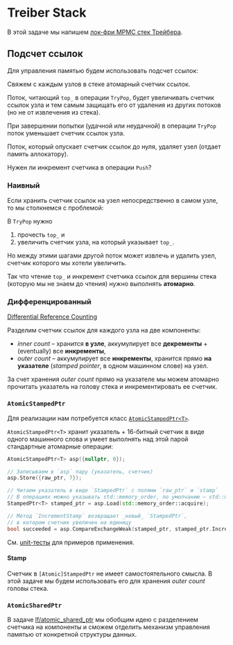 # Treiber Stack

В этой задаче мы напишем [лок-фри MPMC стек Трeйбера](https://en.wikipedia.org/wiki/Treiber_stack).

## Подсчет ссылок

Для управления памятью будем использовать подсчет ссылок:

Свяжем с каждым узлов в стеке атомарный счетчик ссылок.

Поток, читающий `top_` в операции `TryPop`, будет увеличивать счетчик ссылок узла и тем самым защищать его от удаления из других потоков (но не от извлечения из стека).

При завершении попытки (удачной или неудачной) в операции `TryPop` поток уменьшает счетчик ссылок узла. 

Поток, который опускает счетчик ссылок до нуля, удаляет узел (отдает память аллокатору).

Нужен ли инкремент счетчика в операции `Push`?

### Наивный

Если хранить счетчик ссылок на узел непосредственно в самом узле, то мы столкнемся с проблемой:

В `TryPop` нужно
1) прочесть `top_` и 
2) увеличить счетчик узла, на который указывает `top_`.

Но между этими шагами другой поток может извлечь и удалить узел, счетчик которого мы хотели увеличить.

Так что чтение `top_` и инкремент счетчика ссылок для вершины стека (которую мы не знаем до чтения) нужно выполнять **атомарно**.

### Дифференцированный

[Differential Reference Counting](https://www.1024cores.net/home/lock-free-algorithms/object-life-time-management/differential-reference-counting)

Разделим счетчик ссылок для каждого узла на две компоненты:

- _inner count_ – хранится **в узле**, аккумулирует все **декременты** + (eventually) все **инкременты**,
- _outer count_ – аккумулирует все **инкременты**, хранится прямо  **на указателе** (_stamped pointer_, в одном машинном слове) на узел.

За счет хранения _outer count_ прямо на указателе мы можем атомарно прочитать указатель на голову стека и инкрементировать ее счетчик.

### `AtomicStampedPtr`

Для реализации нам потребуется класс [`AtomicStampedPtr<T>`](stamped_ptr.hpp).

`AtomicStampedPtr<T>` хранит указатель + 16-битный счетчик в виде одного машинного слова и умеет выполнять над этой парой стандартные атомарные операции:

```cpp
AtomicStampedPtr<T> asp({nullptr, 0});

// Записываем в `asp` пару (указатель, счетчик)
asp.Store({raw_ptr, 7});

// Читаем указатель в виде `StampedPtr` c полями `raw_ptr` и `stamp`
// В операциях можно указывать std::memory_order, по умолчанию – std::memory_order::seq_cst
StampedPtr<T> stamped_ptr = asp.Load(std::memory_order::acquire);

// Метод `IncrementStamp` возвращает _новый_ `StampedPtr`, 
// в котором счетчик увеличен на единицу
bool succeeded = asp.CompareExchangeWeak(stamped_ptr, stamped_ptr.IncrementStamp());
```

См. [unit-тесты](tests/stamped_ptr/unit.cpp) для примеров применения.

#### Stamp

Счетчик в `[Atomic]StampedPtr` не имеет самостоятельного смысла. В этой задаче мы будем использовать его для хранения _outer count_ головы стека.

### `AtomicSharedPtr`

В задаче [lf/atomic_shared_ptr](/tasks/lf/atomic_shared_ptr) мы обобщим идею с разделением счетчика на компоненты
и сможем отделить механизм управления памятью от конкретной структуры данных.
